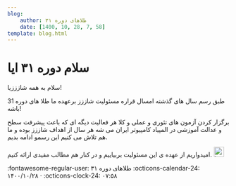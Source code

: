 ```yaml
---
blog:
    author: طلاهای دوره ۳۱
    date: [1400, 10, 28, 7, 58]
template: blog.html
---
```

# سلام دوره ۳۱ ایا

<div class="cnt">
<p>سلام به همه شازززیا!</p>

<p>طبق رسم سال های گذشته امسال قراره مسئولیت شاززز برعهده ما طلا های دوره 31 باشه!</p>

<p>برگزار کردن آزمون های تئوری و عملی و کلا هر فعالیت دیگه ای که باعث پیشرفت سطح و عدالت آموزشی در المپیاد کامپیوتر ایران می شه هر سال از اهداف شاززز بوده و ما هم تلاش می کنیم این رسمو ادامه بدیم.</p>

<p>امیدواریم از عهده ی این مسئولیت بربیاییم و در کنار هم مطالب مفیدی ارائه کنیم. <img alt="laugh" height="23" src="https://blog.ir/media/script/ckeditor/4.12.1/plugins/smiley/images/teeth_smile.png" title="laugh" width="23"/></p>
</div>

<div class="blog-info" markdown>
<span class="blog-author">
:fontawesome-regular-user: طلاهای دوره ۳۱
</span>
<span class="blog-date">
:octicons-calendar-24: ۱۴۰۰/۱۰/۲۸ · :octicons-clock-24: ۰۷:۵۸
</span>
</div>

